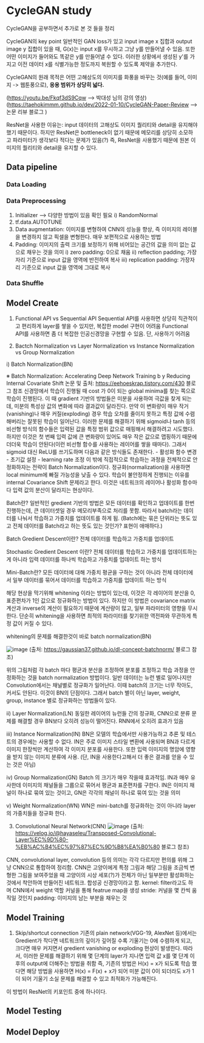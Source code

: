 # CycleGAN study
CycleGAN을 공부하면서 추가로 본 것 들을 정리

CycleGAN의 key point
일반적인 GAN loss가 있고 input image x 집합과 output image y 집합이 있을 때, G(x)는 input x를 무시하고 그냥 y를 만들어낼 수 있음. 또한 어떤 이미지가 들어와도 똑같은 y를 만들어낼 수 있다. 이러한 상황에서 생성된 y'를 가지고 이전 데이터 x를 식별가능한 정도까지 복원할 수 있도록 제약을 추가한다.

CycleGAN의 원래 목적은 어떤 고해상도의 이미지를 화풍을 바꾸는 것(예를 들어, 이미지 -> 웹툰풍으로), **응용 범위가 상당히 넓다.**

(https://youtu.be/Fkqf3dS9Cqw --> 박대성 님의 강의 영상)
(https://taehokimmm.github.io/dev/2022-01-10/CycleGAN-Paper-Review --> 논문 리뷰 블로그 )

ResNet을 사용한 이유는: input 데이터의 고해상도 이미지 퀄리티와 detail을 유지해야했기 때문이다. 하지만 ResNet은 bottleneck이 없기 때문에 메모리를 상당히 소모하고 파라미터가 생각보다 적다는 문제가 있음(?)
즉, ResNet을 사용했기 때문에 원본 이미지의 퀄리티와 detail을 유지할 수 있다.

## Data pipeline
### Data Loading
### Data Preprocessing
1. Initializer --> 다양한 방법이 있음 확인 필요
  i) RandomNormal
2. tf.data.AUTOTUNE
3. Data augmentation: 이미지를 변형하여 CNN의 성능을 향상, 즉 이미지의 레이블을 변경하지 않고 픽셀을 변형한다. 매우 보편적으로 사용하는 방법
4. Padding: 이미지의 출력 크기를 보정하기 위해 비어있는 공간의 값을 의미 없는 값으로 채우는 것을 의미
  i) zero padding: 0으로 채움
  ii) reflection padding; 가장자리 기준으로 input 값을 영역에 반전하여 복사
  iii) replication padding: 가장자리 기준으로 input 값을 영역에 그대로 복사



### Data Shuffle
## Model Create
1. Functional API vs Sequential API
Sequential API를 사용하면 상당히 직관적이고 편리하게 layer를 쌓을 수 있지만, 복잡한 model 구현이 어려움
Functional API를 사용하면 좀 더 복잡한 인공신경망을 구현할 수 있음. 단, 사용하기 어려움

2. Bactch Normalization vs Layer Normalization vs Instance Normalization vs Group Normalization

  i) Batch Normalization(BN)
  
  ※ Batch Normalization: Accelerating Deep Network Training b y Reducing Internal Covariate Shift 논문 및 출처: https://eehoeskrap.tistory.com/430 블로그 참조
  신경망에서 학습이 진행될 때 cost 가 0이 되는 global minima를 찾는 쪽으로 학습이 진행된다. 이 때 gradient 기반의 방법들은 미분을 사용하여 극값을 찾게 되는데,
  미분의 특성상 값의 변화에 따라 결과값이 달라진다. 만약 이 변화량이 매우 작거(vanishing)나 매우 커질(exploding) 경우 학습 오차를 줄이지 못하고 특정 값에 수렴해버리는 잘못된 학습이 일어난다.
  이러한 문제를 해결하기 위해 sigmoid나 tanh 등의 비선형 방식의 함수들은 입력된 값을 특정 범위 값으로 매핑해서 해결하려고 시도했다. 하지만 이것은 첫 번째 입력 값에 큰 변화량이 있어도 매우 작은 값으로 맵핑하기 때문에 더더욱 학습이 안된다(이런 비선형 함수를 사용하는 레이어를 쌓을 때마다). 그래서 sigmoid 대신 ReLU를 쓰기도하며 다음과 같은 방식들도 존재한다.
    - 활성화 함수 변경
    - 초기값 설정
    - learning rate 조정
  이 밖에 직접적으로 학습하는 과정을 전체적으로 안정화하자는 전략이 Batch Normalization이다. 정규화(normalization)을 사용하면 local minimum에 빠질 가능성을 낮출 수 있다.
  학습이 불안정하게 진행되는 이유를 internal Covariance Shift 문제라고 한다. 이것은 네트워크의 레이어나 활성화 함수마다 입력 값의 분산이 달라지는 현상이다.
  
  Batch란? 일반적인 gredient 기반의 방법은 모든 데이터를 확인하고 업데이트를 한번 진행하는데, 큰 데이터셋일 경우 메모리부족으로 처리를 못함. 따라서 batch라는 데이터를 나눠서 학습하고 가중치를 업데이트를 하게 됨. (Batch에는 묶은 단위라는 뜻도 있고 전체 데이터를 Batch라고 하는 뜻도 있는 것인가? 표현이 애매하다.)
  
  Batch Gredient Descent이란? 전체 데이터를 학습하고 가중치를 업데이트
  
  Stochastic Gredient Descent 이란? 전체 데이터를 학습하고 가중치를 업데이트하는게 아니라 입력 데이터를 하나씩 학습하고 가중치를 업데이트 하는 방식
  
  Mini-Batch란? 모든 데이터에 대해 가중치 평균을 구하는 것이 아니라 전체 데이터에서 일부 데이터를 묶어서 데이터를 학습하고 가중치를 업데이트 하는 방식

  해당 현상을 막기위해 whitening 이라는 방법이 있는데, 이것은 각 레이어의 분산을 0, 표준편차가 1인 값으로 정규화하는 방법이 있다. 하지만 이 방법은 covariance matrix 계산과 inverse의 계산이 필요하기 때문에 계산량이 많고, 일부 파라미터의 영향을 무시한다. 단순히 whitening을 사용하면 최적의 파라미터를 찾기위한 역전파와 무관하게 특정 값이 커질 수 있다.

  whitening의 문제를 해결한것이 바로 batch normalization(BN)
  
  ![image](https://user-images.githubusercontent.com/28583606/194516665-19ad14aa-9483-4090-ba21-ef22f0afcdf3.png)
  (출처: https://gaussian37.github.io/dl-concept-batchnorm/ 블로그 참조)
  
  
  위의 그림처럼 각 batch 마다 평균과 분산을 조정하여 분포를 조정하고 학습 과정을 안정화하는 것을 batch normalization 방법이다.
  일반 데이터는 뉴런 별로 일어나지만 Convolution에서는 채널별로 정규화가 일어난다.
  이때 batch의 크기는 너무 작아도, 커서도 안된다. 이것이 BN의 단점이다. 그래서 batch 별이 아닌 layer, weight, group, instance 별로 정규화하는 방법들이 있다.
  
  ii) Layer Normalization(LN)
  동일한 레이어의 뉴런들 간의 정규화, CNN으로 분류 문제를 해결할 경우 BN보다 오히려 성능이 떨어진다. RNN에서 오히려 효과가 있음
  
  iii) Instance Normalization(IN)
    BN은 모델의 학습에서만 사용가능하고 추론 및 테스트의 경우에는 사용할 수 없다. IN은 주로 이미지 스타일 변환에 사용되며 BN과 다르게 이미지 한장씩만 계산하여 각 이미지 분포를 사용한다. 또한 입력 이미지의 명암에 영향을 받지 않는 이미지 분류에 사용. (단, IN을 사용한다고해서 더 좋은 결과를 얻을 수 있는 것은 아님)
    
  iv) Group Normalization(GN)
  Batch 의 크기가 매우 작을때 효과적임. IN과 매우 유사한데 이미지의 채널들을 그룹으로 묶어서 평균과 표준편차를 구한다. IN은 이미지 채널이 하나로 묶여 있는 것이고, GN은 각각의 채널이 하나로 묶여 있는 것을 의미
  
  v) Weight Normalization(WN)
  WN은 mini-batch를 정규화하는 것이 아니라 layer의 가중치들을 정규화 한다. 
  
  
  
  
  
3. Convolutional Neural Network(CNN)
![image](https://user-images.githubusercontent.com/28583606/194536406-7af4717a-7084-4931-8f21-3189654b9e95.png)
(출처: https://velog.io/@hayaseleu/Transposed-Convolutional-Layer%EC%9D%80-%EB%AC%B4%EC%97%87%EC%9D%B8%EA%B0%80 블로그 참조)



CNN, convolutional layer, convolution 등의 의미는 각각 다르지만 편의를 위해 그냥 CNN으로 통합하여 정리함.
CNN은 고양이에게 특정 그림과 해당 그림을 조금씩 변형한 그림을 보여주었을 때 고양이의 시상 세포(?)가 전체가 아닌 일부분만 활성화하는 것에서 착안하여 만들어진 네트워크.
합성공 신경망이라고 함.
kernel: filter라고도 하며 CNN에서 weight 역할 커널을 통해 featrue map을 생성
stride: 커널을 몇 칸씩 움직일 것인지
padding: 이미지의 남는 부분을 채우는 것



## Model Training

1. Skip/shortcut connection
기존의 plain network(VGG-19, AlexNet 등)에서는 Gredient가 작다면 네트워크의 깊이가 깊어질 수록 기울기는 0에 수렴하게 되고, 크다면 매우 커지면서 gredient vanishing or exploding 현상이 발생한다.
따라서, 이러한 문제를 해결하기 위해 몇 단계의 layer가 지나면 입력 값 x를 몇 단계 이후의 output에 더해주는 방법을 취함
즉, 기존의 방법은 H(x) = x가 되도록 학습 했다면 해당 방법을 사용하면 H(x) = F(x) + x가 되어 미분 값이 0이 되더라도 x가 1이 되어 기울기 소실 문제를 해결할 수 있고 최적화가 가능해진다.

이 방법이 ResNet의 키포인트 중에 하나이다.
## Model Testing
## Model Deploy
